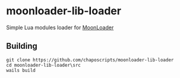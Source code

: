 # moonloader-lib-loader
Simple Lua modules loader for [MoonLoader](https://www.blast.hk/threads/13305/)
## Building
`git clone https://github.com/chaposcripts/moonloader-lib-loader`  
`cd moonloader-lib-loader\src`  
`wails build`
